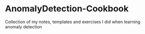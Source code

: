 # AnomalyDetection-Cookbook
Collection of my notes, templates and exercises I did when learning anomaly detection
